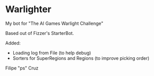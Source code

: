 Warlighter
==========

My bot for "The AI Games Warlight Challenge"

Based out of Fizzer's StarterBot.

Added:
* Loading log from File (to help debug)
* Sorters for SuperRegions and Regions (to improve picking order)


Filipe "ps" Cruz
